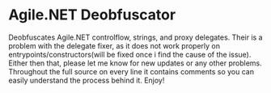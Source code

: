 # Agile.NET Deobfuscator
 Deobfuscates Agile.NET controlflow, strings, and proxy delegates. Their is a problem with the delegate fixer, as it does not work properly on entrypoints/constructors(will be fixed once i find the cause of the issue). Either then that, please let me know for new updates or any other problems. Throughout the full source on every line it contains comments so you can easily understand the process behind it. Enjoy!
